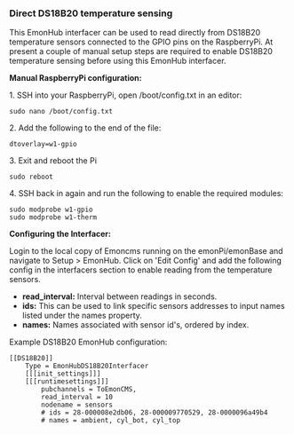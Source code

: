 ### Direct DS18B20 temperature sensing

This EmonHub interfacer can be used to read directly from DS18B20 temperature sensors connected to the GPIO pins on the RaspberryPi. At present a couple of manual setup steps are required to enable DS18B20 temperature sensing before using this EmonHub interfacer.

**Manual RaspberryPi configuration:**

1\. SSH into your RaspberryPi, open /boot/config.txt in an editor:

    sudo nano /boot/config.txt

2\. Add the following to the end of the file:

    dtoverlay=w1-gpio

3\. Exit and reboot the Pi

    sudo reboot

4\. SSH back in again and run the following to enable the required modules:

    sudo modprobe w1-gpio
    sudo modprobe w1-therm

**Configuring the Interfacer:**

Login to the local copy of Emoncms running on the emonPi/emonBase and navigate to Setup > EmonHub. Click on 'Edit Config' and add the following config in the interfacers section to enable reading from the temperature sensors.

- **read_interval:** Interval between readings in seconds.
- **ids:** This can be used to link specific sensors addresses to input names listed under the names property.
- **names:** Names associated with sensor id's, ordered by index.

Example DS18B20 EmonHub configuration:

    [[DS18B20]]
        Type = EmonHubDS18B20Interfacer
        [[[init_settings]]]
        [[[runtimesettings]]]
            pubchannels = ToEmonCMS,
            read_interval = 10
            nodename = sensors
            # ids = 28-000008e2db06, 28-000009770529, 28-0000096a49b4
            # names = ambient, cyl_bot, cyl_top

